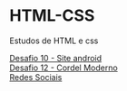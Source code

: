 # HTML-CSS
Estudos de HTML e css

<a href="https://diogovaladao.github.io/html-css/Desafios/desafio10/android.html" target="_blank">Desafio 10 - Site android</a> <br>
<a href="https://diogovaladao.github.io/html-css/desafios/desafio12/index.html" target="_blank">Desafio 12 - Cordel Moderno</a><br>
<a href="https://diogovaladao.github.io/html-css/Desafios/projeto-social/index.html" target="_blank">Redes Sociais</a>
